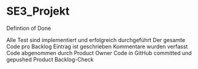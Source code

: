 # SE3_Projekt

Defintion of Done

Alle Test sind implementiert und erfolgreich durchgeführt
Der gesamte Code pro Backlog Eintrag ist geschrieben
Kommentare wurden verfasst
Code abgenommen durch Product Owner
Code in GitHub committed und gepushed
Product Backlog-Check
